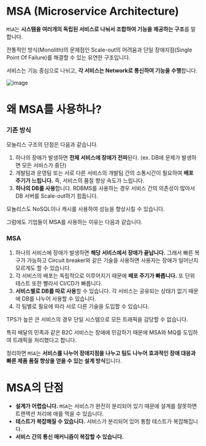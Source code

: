 # MSA (Microservice Architecture)

`MSA`는 **시스템을 여러개의 독립된 서비스로 나눠서 조합하여 기능을 제공하는 구조**를 말합니다.

전통적인 방식(Monolith)의 문제점인 Scale-out의 어려움과 단일 장애지점(Single Point Of Failure)를 해결할 수 있는 유연한 구조입니다.

서비스는 기능 중심으로 나뉘고, **각 서비스는 Network로 통신하여 기능을 수행**합니다.

![image](https://user-images.githubusercontent.com/53790137/152491304-6885e958-9003-4313-9a0d-fce24301f500.png)

# 왜 MSA를 사용하나?

### 기존 방식
모놀리스 구조의 단점은 다음과 같습니다.

1. 하나의 장애가 발생하면 **전체 서비스에 장애가 전파**된다. (ex. DB에 문제가 발생하면 모든 서비스가 중단)
2. 개발팀과 운영팀 또는 서로 다른 서비스의 개발팀 간의 소통시간이 필요하여 **배포 주기가 느립니다.** 즉, 서비스의 품질 향상 속도가 느립니다.
3. **하나의 DB를 사용**합니다. RDBMS를 사용하는 경우 서비스 간의 의존성이 많아서 DB 서버를 Scale-out하기 힘듭니다. 

모놀리스도 NoSQL이나 캐시를 사용하여 성능을 향상시킬 수 있습니다. 

그럼에도 기업들이 MSA를 사용하는 이유는 다음과 같습니다. 

### MSA
1. 하나의 서비스에 장애가 발생하면 **해당 서비스에서 장애가 끝납니다.** 그래서 빠른 복구가 가능하고 Circuit breaker와 같은 기술을 사용하면 사용자는 장애가 일어난지 모르게도 할 수 있습니다.
2. 각 서비스의 배포는 독립적으로 이루어지기 때문에 **배포 주기가 빠릅니다.** 또 단위 테스트 또한 빨라서 CI/CD가 빠릅니다.
3. **서비스별로 DB를 따로 사용**할 수 있습니다. 각 서비스는 공유되는 상태가 없기 때문에 DB를 나누어 사용할 수 있습니다.
4. 각 팀별로 필요에 따라 서로 다른 기술을 도입할 수 있습니다. 

TPS가 높은 큰 서비스의 경우 단일 시스템으로 모든 트래픽을 감당할 수 없습니다. 

특히 배달의 민족과 같은 B2C 서비스는 장애에 민감하기 때문에 MSA와 MQ를 도입하여 트래픽을 처리했다고 합니다.

정리하면 `MSA`는 **서비스를 나누어 장애지점을 나누고 팀도 나누어 효과적인 장애 대응과 빠른 제품 품질 향상을 얻을 수 있는 설계 방식**입니다.

# MSA의 단점

- **설계가 어렵습니다.** `MSA`는 서비스가 완전히 분리되어 있기 때문에 설계를 잘못하면 트랜잭션 처리에 애를 먹을 수 있습니다. 
- **테스트가 복잡해질 수 있습니다.** 서비스가 분리되어 있어 통합 테스트가 복잡해집니다.
- **서비스 간의 통신 매커니즘이 복잡할 수 있습니다.**
